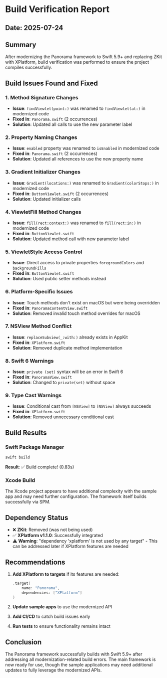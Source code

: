 # Build Verification Report

## Date: 2025-07-24

## Summary
After modernizing the Panorama framework to Swift 5.9+ and replacing ZKit with XPlatform, build verification was performed to ensure the project compiles successfully.

## Build Issues Found and Fixed

### 1. Method Signature Changes
- **Issue**: `findViewlet(point:)` was renamed to `findViewlet(at:)` in modernized code
- **Fixed in**: `Panorama.swift` (2 occurrences)
- **Solution**: Updated all calls to use the new parameter label

### 2. Property Naming Changes
- **Issue**: `enabled` property was renamed to `isEnabled` in modernized code
- **Fixed in**: `Panorama.swift` (2 occurrences)
- **Solution**: Updated all references to use the new property name

### 3. Gradient Initializer Changes
- **Issue**: `Gradient(locations:)` was renamed to `Gradient(colorStops:)` in modernized code
- **Fixed in**: `ButtonViewlet.swift` (2 occurrences)
- **Solution**: Updated initializer calls

### 4. ViewletFill Method Changes
- **Issue**: `fill(rect:context:)` was renamed to `fill(rect:in:)` in modernized code
- **Fixed in**: `ButtonViewlet.swift`
- **Solution**: Updated method call with new parameter label

### 5. ViewletStyle Access Control
- **Issue**: Direct access to private properties `foregroundColors` and `backgroundFills`
- **Fixed in**: `ButtonViewlet.swift`
- **Solution**: Used public setter methods instead

### 6. Platform-Specific Issues
- **Issue**: Touch methods don't exist on macOS but were being overridden
- **Fixed in**: `PanoramaContentView.swift`
- **Solution**: Removed invalid touch method overrides for macOS

### 7. NSView Method Conflict
- **Issue**: `replaceSubview(_:with:)` already exists in AppKit
- **Fixed in**: `XPlatform.swift`
- **Solution**: Removed duplicate method implementation

### 8. Swift 6 Warnings
- **Issue**: `private (set)` syntax will be an error in Swift 6
- **Fixed in**: `PanoramaView.swift`
- **Solution**: Changed to `private(set)` without space

### 9. Type Cast Warnings
- **Issue**: Conditional cast from `[NSView]` to `[NSView]` always succeeds
- **Fixed in**: `XPlatform.swift`
- **Solution**: Removed unnecessary conditional cast

## Build Results

### Swift Package Manager
```bash
swift build
```
**Result**: ✅ Build complete! (0.83s)

### Xcode Build
The Xcode project appears to have additional complexity with the sample app and may need further configuration. The framework itself builds successfully via SPM.

## Dependency Status
- ❌ **ZKit**: Removed (was not being used)
- ✅ **XPlatform v1.1.0**: Successfully integrated
- ⚠️ **Warning**: "dependency 'xplatform' is not used by any target" - This can be addressed later if XPlatform features are needed

## Recommendations

1. **Add XPlatform to targets** if its features are needed:
   ```swift
   .target(
       name: "Panorama",
       dependencies: ["XPlatform"]
   )
   ```

2. **Update sample apps** to use the modernized API

3. **Add CI/CD** to catch build issues early

4. **Run tests** to ensure functionality remains intact

## Conclusion

The Panorama framework successfully builds with Swift 5.9+ after addressing all modernization-related build errors. The main framework is now ready for use, though the sample applications may need additional updates to fully leverage the modernized APIs.